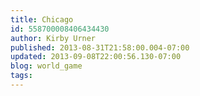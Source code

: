 ```yaml
---
title: Chicago
id: 558700008406434430
author: Kirby Urner
published: 2013-08-31T21:58:00.004-07:00
updated: 2013-09-08T22:00:56.130-07:00
blog: world_game
tags: 
---
```


